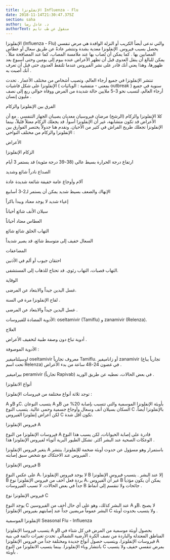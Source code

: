 ```yaml
---
title: الإنفلونزا Influenza - Flu
date: 2018-11-14T21:30:47.375Z
section: saha
author: د. عادل رضا
authorText: منقول عن طب تايم
---
```

الإنفلونزا (Influenza - Flu) والتي تدعى أيضاً الكريب أو النزلة الوافدة هي مرض تنفسي يحصل بسبب فيروس. الإنفلونزا معدية بشدة وتنتشر عادةً عن طريق سعال أو عطاس المصابين بها . كما يمكن أن تُصاب بها عند ملامسة المصاب، كما عند المصافحة مثلاً . يمكن للبالغ أن ينقل العدوى قبل أن تظهر الأعراض عنده بيوم إلى يومين وحتى أسبوع بعد ظهورها، وهذا يعني أنك قادر على نشر الفيروس عندما تلتقط العدوى حتى قبل أن تعرف أنك أصبت به .



تنتشر الإنفلونزا في جميع أرجاء  العالم، وتصيب أشخاص من مختلف الأعمار . تحدث الإنفلونزا على شكل فاشيات ( بمعنى - متفشية : الوبائيات outbreak ) سنوية في جميع أرجاء العالم، لتسبب نحو 3-5 ملايين حالة شديدة من المرض ووفاة حوالي ربع إلى نصف مليون إنسان .



الفرق بين الإنفلونزا والزكام

 

كلا الإنفلونزا والزكام (الرشح) مرضان فيروسيان معديان يصيبان الجهاز التنفسي . مع أن الأعراض قد تكون متشابهة، غير أن الإنفلونزا أسوأ. قد يجعلك الزكام معتلاً قليلاً، بينما الإنفلونزا تجعلك طريح الفراش في كثير من الأحيان. ونقدم هنا جدولاً يختصر الفوارق بين الإنفلونزا والزكام من مختلف النواحي :



الأعراض

 

الزكام                                                          الإنفلونزا



ارتفاع درجة الحرارة بسيط                                عالي (38-39 درجة مئوية) قد يستمر 3 أيام



الصداع  نادراً                                               شائع وشديد



آلام وأوجاع عامة خفيفة                                  شائعة شديدة عادة



الإنهاك والضعف بسيط                                    شديد يمكن أن يستمر لـ2-3 أسابيع



إعياء شديد لا يوجد                                       معتاد ويبدأ باكراً



سيلان الأنف شائع                                       أحياناً



العطاس معتاد                                            أحياناً



التهاب الحلق شائع                                      شائع



السعال خفيف إلى متوسط                              شائع، قد يصير شديداً







المضاعفات



احتقان جيوب أو ألم  في الأذنين



التهاب قصبات، التهاب رئوي. قد تحتاج للذهاب إلى المستشفى.



الوقاية



غسل اليدين جيداً والابتعاد عن المرضى.



لقاح الإنفلونزا مرة في السنة .



غسل اليدين جيداً والابتعاد عن المرضى .



الأدوية المضادة للفيروسات: oseltamivir (Tamiflu) و zanamivir (Relenza).



العلاج



أدوية تباع دون وصفة طبية لتخفيف الأعراض .



الأدوية الموصوفة :



اوسيلتاميفير oseltamivir معروف تجارياً Tamiflu. أو زاناميفير zanamivir (تجارياً يباع تحت اسم Relenza) في غضون 24-48 ساعة من بدء الأعراض .



بيراميفير peramivir (تجارياً Rapivab) في بعض الحالات، نعطيه عن طريق الوريد .



 

أنواع الانفلونزا

 

توجد ثلاثة أنواع مختلفة من فيروسات الإنفلونزا :

 

A وB وC. يتسبب النوعان A وB بأوبئة الإنفلونزا الموسمية والتي تتسبب بإصابة 20% من السكان بسيلان أنف وسعال وأوجاع جسمية وحمى عالية. يتسبب النوع C بالإنفلونزا أيضاً، لكن أعراض إنفلونزا الفيروس C تكون أقل شدة.



فيروس الإنفلونزا A

فيروسات الإنفلونزا من النوع A قادرة على إصابة الحيوانات، لكن يسبب هذا النوع الوعكات الصحية عند البشر أكثر. تشكل الطيور البرية أثوياء لفيروس الإنفلونزا هذا .



يتغير فيروس الإنفلونزا A باستمرار وهو مسؤول عن حدوث أوبئة ضخمة للإنفلونزا. ينتشر الفيروس عند الاحتكاك مع شخص سبق إصابته .



فيروس الإنفلونزا B

 

على عكس النوع A، لا يوجد فيروس الإنفلونزا B إلا عند البشر . يتسبب فيروس الإنفلونزا B بردة فعل أخف من فيروس الإنفلونزا نوع A، غير أن الفيروس B يمكن أن يكون مؤذياً جداً في بعض الحالات. لا تسبب الفيروسات B جائحات ولا تنقسم إلى أنماط .



فيروس الإنفلونزا نوع C

 

يوجد النوع C عند البشر كذلك، وهو على أي حال أخف من الفيروسين A وB. لا يصبح البشر عموماً مريضين جداً عند إصابتهم بفيروس الإنفلونزا C ولا يتسبب بحدوث أوبئة .



الإنفلونزا الموسمية Seasonal Flu - Influenza

 

يتسبب فيروسا الإنفلونزا A وB بحصول أوبئة موسمية من المرض في كل شتاء في المناطق المعتدلة والباردة من نصف الكرة الأرضية الشمالي. تحدث تغيرات دائمة في بنية فيروسات الإنفلونزا، ويتسبب حصول أنواع جديدة ومختلفة جداً من فيروس الإنفلونزا A بانتشار وباء الإنفلونزا. بينما يتسبب الانفلونزا من النوع C بمرض تنفسي خفيف ولا يتسبب بأوبئة .
